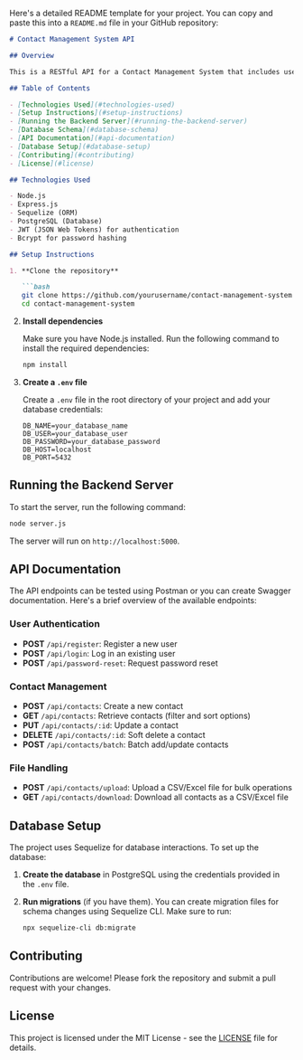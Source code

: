 Here's a detailed README template for your project. You can copy and paste this into a `README.md` file in your GitHub repository:

```markdown
# Contact Management System API

## Overview

This is a RESTful API for a Contact Management System that includes user authentication, advanced contact features, and file handling capabilities. The API allows users to register, log in, manage contacts, and handle bulk operations via file uploads.

## Table of Contents

- [Technologies Used](#technologies-used)
- [Setup Instructions](#setup-instructions)
- [Running the Backend Server](#running-the-backend-server)
- [Database Schema](#database-schema)
- [API Documentation](#api-documentation)
- [Database Setup](#database-setup)
- [Contributing](#contributing)
- [License](#license)

## Technologies Used

- Node.js
- Express.js
- Sequelize (ORM)
- PostgreSQL (Database)
- JWT (JSON Web Tokens) for authentication
- Bcrypt for password hashing

## Setup Instructions

1. **Clone the repository**

   ```bash
   git clone https://github.com/yourusername/contact-management-system.git
   cd contact-management-system
   ```

2. **Install dependencies**

   Make sure you have Node.js installed. Run the following command to install the required dependencies:

   ```bash
   npm install
   ```

3. **Create a `.env` file**

   Create a `.env` file in the root directory of your project and add your database credentials:

   ```plaintext
   DB_NAME=your_database_name
   DB_USER=your_database_user
   DB_PASSWORD=your_database_password
   DB_HOST=localhost
   DB_PORT=5432
   ```

## Running the Backend Server

To start the server, run the following command:

```bash
node server.js
```

The server will run on `http://localhost:5000`.


## API Documentation

The API endpoints can be tested using Postman or you can create Swagger documentation. Here's a brief overview of the available endpoints:

### User Authentication

- **POST** `/api/register`: Register a new user
- **POST** `/api/login`: Log in an existing user
- **POST** `/api/password-reset`: Request password reset

### Contact Management

- **POST** `/api/contacts`: Create a new contact
- **GET** `/api/contacts`: Retrieve contacts (filter and sort options)
- **PUT** `/api/contacts/:id`: Update a contact
- **DELETE** `/api/contacts/:id`: Soft delete a contact
- **POST** `/api/contacts/batch`: Batch add/update contacts

### File Handling

- **POST** `/api/contacts/upload`: Upload a CSV/Excel file for bulk operations
- **GET** `/api/contacts/download`: Download all contacts as a CSV/Excel file

## Database Setup

The project uses Sequelize for database interactions. To set up the database:

1. **Create the database** in PostgreSQL using the credentials provided in the `.env` file.

2. **Run migrations** (if you have them). You can create migration files for schema changes using Sequelize CLI. Make sure to run:

   ```bash
   npx sequelize-cli db:migrate
   ```

## Contributing

Contributions are welcome! Please fork the repository and submit a pull request with your changes.

## License

This project is licensed under the MIT License - see the [LICENSE](LICENSE) file for details.
```
